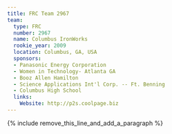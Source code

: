 ```yaml
---
title: FRC Team 2967
team:
  type: FRC
  number: 2967
  name: Columbus IronWorks
  rookie_year: 2009
  location: Columbus, GA, USA
  sponsors:
  - Panasonic Energy Corporation
  - Women in Technology- Atlanta GA
  - Booz Allen Hamilton
  - Science Applications Int'l Corp. -- Ft. Benning
  - Columbus High School
  links:
    Website: http://p2s.coolpage.biz
---
```


{% include remove_this_line_and_add_a_paragraph %}